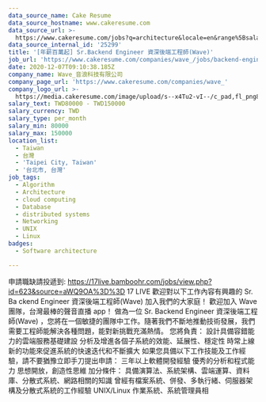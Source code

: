 ```yaml
---
data_source_name: Cake Resume
data_source_hostname: www.cakeresume.com
data_source_url: >-
  https://www.cakeresume.com/jobs?q=architecture&locale=en&range%5Bsalary_range%5D%5Bmin%5D=1000000&page=4
data_source_internal_id: '25299'
title: '[年薪百萬起] Sr.Backend Engineer 資深後端工程師(Wave)'
job_url: 'https://www.cakeresume.com/companies/wave_/jobs/backend-engineer-wave'
date: 2020-12-07T09:10:38.185Z
company_name: Wave_音浪科技有限公司
company_page_url: 'https://www.cakeresume.com/companies/wave_'
company_logo_url: >-
  https://media.cakeresume.com/image/upload/s--x4Tu2-vI--/c_pad,fl_png8,h_200,w_200/v1623125421/tyyyszdyutz9qqpmpr95.png
salary_text: TWD80000 - TWD150000
salary_currency: TWD
salary_type: per_month
salary_min: 80000
salary_max: 150000
location_list:
  - Taiwan
  - 台灣
  - 'Taipei City, Taiwan'
  - '台北市, 台灣'
job_tags:
  - Algorithm
  - Architecture
  - cloud computing
  - Database
  - distributed systems
  - Networking
  - UNIX
  - Linux
badges:
  - Software architecture

---
```


申請職缺請投遞到: https://17live.bamboohr.com/jobs/view.php?id=623&source=aWQ9OA%3D%3D 17 LIVE 歡迎對以下工作內容有興趣的 Sr. Ba ckend Engineer 資深後端工程師(Wave) 加入我們的大家庭！ 歡迎加入 Wave 團隊，台灣最棒的聲音直播 app！ 做為一位 Sr. Backend Engineer 資深後端工程師(Wave) ，您將在一個敏捷的團隊中工作。隨著我們不斷地推動技術發展，我們需要工程師能解決各種問題，能對新挑戰充滿熱情。 您將負責： 設計具備容錯能力的雲端服務基礎建設 分析及增進各個子系統的效能、延展性、穩定性 時常上線新的功能來促進系統的快速迭代和不斷擴大 如果您具備以下工作技能及工作經驗，請不要猶豫立即手刀提出申請： 三年以上軟體開發經驗 優秀的分析和程式能力 思想開放，創造性思維 加分條件： 具備演算法、系統架構、雲端運算、資料庫、分散式系統、網路相關的知識 曾經有檔案系統、併發、多執行緒、伺服器架構及分散式系統的工作經驗 UNIX/Linux 作業系統、系統管理員相